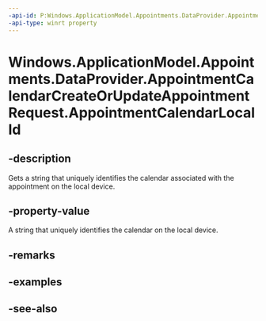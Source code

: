----api-id: P:Windows.ApplicationModel.Appointments.DataProvider.AppointmentCalendarCreateOrUpdateAppointmentRequest.AppointmentCalendarLocalId
-api-type: winrt property
---<!-- Property syntaxpublic string AppointmentCalendarLocalId { get; }--># Windows.ApplicationModel.Appointments.DataProvider.AppointmentCalendarCreateOrUpdateAppointmentRequest.AppointmentCalendarLocalId## -descriptionGets a string that uniquely identifies the calendar associated with the appointment on the local device.## -property-valueA string that uniquely identifies the calendar on the local device.## -remarks## -examples## -see-also